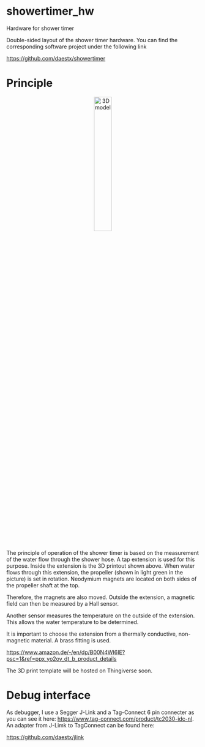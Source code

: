 # showertimer_hw
Hardware for shower timer

Double-sided layout of the shower timer hardware.
You can find the corresponding software project under the following link

https://github.com/daestx/showertimer

# Principle
<p align="center">
<img src="https://user-images.githubusercontent.com/93374366/219699983-246ae9d4-0463-4847-8e8a-edacd911a8da.png" width="30%" width="30%" title="3D model">
</p>

The principle of operation of the shower timer is based on the measurement of the water flow through the shower hose. A tap extension is used for this purpose. Inside the extension is the 3D printout shown above. When water flows through this extension, the propeller (shown in light green in the picture) is set in rotation. Neodymium magnets are located on both sides of the propeller shaft at the top.

Therefore, the magnets are also moved. Outside the extension, a magnetic field can then be measured by a Hall sensor.

Another sensor measures the temperature on the outside of the extension. This allows the water temperature to be determined.

It is important to choose the extension from a thermally conductive, non-magnetic material. A brass fitting is used.


https://www.amazon.de/-/en/dp/B00N4WI6IE?psc=1&ref=ppx_yo2ov_dt_b_product_details

The 3D print template will be hosted on Thingiverse soon.

# Debug interface
As debugger, I use a Segger J-Link and a Tag-Connect 6 pin connecter as you can see it here: https://www.tag-connect.com/product/tc2030-idc-nl. An adapter from J-Limk to TagConnect can be found here:

https://github.com/daestx/jlink

